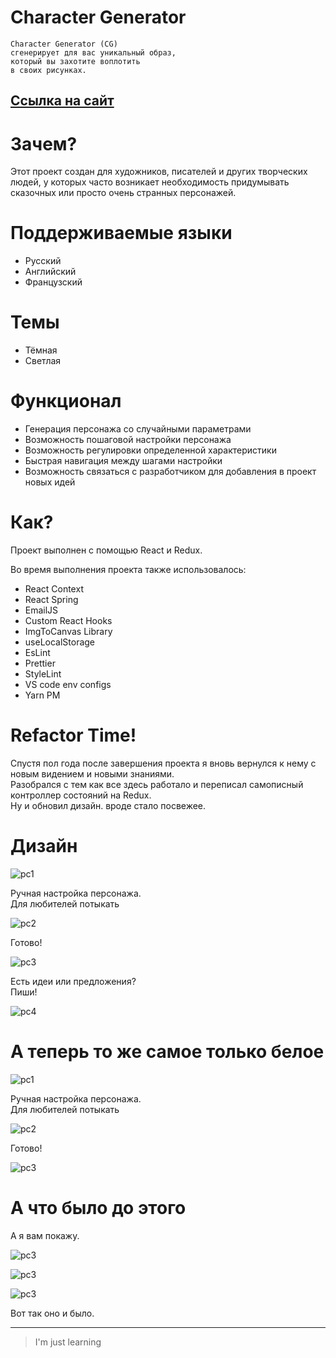 # Character Generator

    Character Generator (CG)
    сгенерирует для вас уникальный образ,
    который вы захотите воплотить
    в своих рисунках.

## **[Ссылка на сайт](https://daniilboyarinkov.github.io/CharacterGenerator/ "Сгенерируй своего персонажа!")**

# Зачем?

Этот проект создан для художников, писателей и других творческих людей, у которых часто возникает необходимость придумывать сказочных или просто очень странных персонажей.

# Поддерживаемые языки

- Русский
- Английский
- Французский

# Темы

- Тёмная
- Светлая

# Функционал

- Генерация персонажа со случайными параметрами
- Возможность пошаговой настройки персонажа
- Возможность регулировки определенной характеристики
- Быстрая навигация между шагами настройки
- Возможность связаться с разработчиком для добавления в проект новых идей

# Как?

Проект выполнен с помощью React и Redux.

Во время выполнения проекта также использовалось:

- React Context
- React Spring
- EmailJS
- Custom React Hooks
- ImgToCanvas Library
- useLocalStorage
- EsLint
- Prettier
- StyleLint
- VS code env configs
- Yarn PM

# Refactor Time!

Спустя пол года после завершения проекта я вновь вернулся к нему с новым видением и новыми знаниями.  
Разобрался с тем как все здесь работало и переписал самописный контроллер состояний на Redux.  
Ну и обновил дизайн. вроде стало посвежее.

# Дизайн

![pc1](./../for_readme/1-1.jpg)

Ручная настройка персонажа.  
Для любителей потыкать

![pc2](./../for_readme/2-1.jpg)

Готово!

![pc3](./../for_readme/3-1.jpg)

Есть идеи или предложения?  
Пиши!

![pc4](./../for_readme/4.jpg)

# А теперь то же самое только белое

![pc1](./../for_readme/1-2.jpg)

Ручная настройка персонажа.  
Для любителей потыкать

![pc2](./../for_readme/2-2.jpg)

Готово!

![pc3](./../for_readme/3-2.jpg)

# А что было до этого

А я вам покажу. 

![pc3](https://user-images.githubusercontent.com/89917619/185416538-1c4b9466-7461-46fd-aed5-27c10507a551.jpg)

![pc3](https://user-images.githubusercontent.com/89917619/185416637-599d256a-2978-4c8e-8b1c-3c81e5ef4e52.jpg)

![pc3](https://user-images.githubusercontent.com/89917619/185416710-770fe860-e7b4-4905-9895-335a037c229f.jpg)

Вот так оно и было.

---

> I'm just learning
